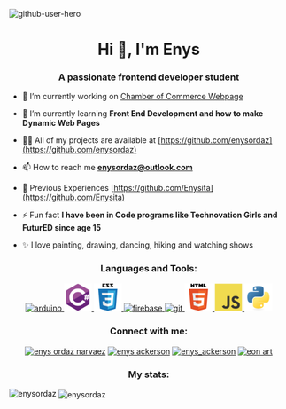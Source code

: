 
![github-user-hero](https://github.com/user-attachments/assets/fad17d8e-c719-4aae-a237-dbee20c135dc)

<h1 align="center">Hi 👋, I'm Enys</h1>
<h3 align="center">A passionate frontend developer student</h3>

- 🔭 I’m currently working on [Chamber of Commerce Webpage](https://enysordaz.github.io/wdd231/chamber/index.html)

- 🌱 I’m currently learning **Front End Development and how to make Dynamic Web Pages**

- 👨‍💻 All of my projects are available at [https://github.com/enysordaz](https://github.com/enysordaz)

- 📫 How to reach me **enysordaz@outlook.com**

- 📄 Previous Experiences [https://github.com/Enysita](https://github.com/Enysita)

- ⚡ Fun fact **I have been in Code programs like Technovation Girls and FuturED since age 15**

- ✨ I love painting, drawing, dancing, hiking and watching shows

<h3 align="center">Languages and Tools:</h3>
<p align="center"> <a href="https://www.arduino.cc/" target="_blank" rel="noreferrer"> <img src="https://cdn.worldvectorlogo.com/logos/arduino-1.svg" alt="arduino" width="50" height="50"/> </a> <a href="https://www.w3schools.com/cs/" target="_blank" rel="noreferrer"> <img src="https://raw.githubusercontent.com/devicons/devicon/master/icons/csharp/csharp-original.svg" alt="csharp" width="50" height="50"/> </a> <a href="https://www.w3schools.com/css/" target="_blank" rel="noreferrer"> <img src="https://raw.githubusercontent.com/devicons/devicon/master/icons/css3/css3-original-wordmark.svg" alt="css3" width="50" height="50"/> </a> <a href="https://firebase.google.com/" target="_blank" rel="noreferrer"> <img src="https://www.vectorlogo.zone/logos/firebase/firebase-icon.svg" alt="firebase" width="50" height="50"/> </a> <a href="https://git-scm.com/" target="_blank" rel="noreferrer"> <img src="https://www.vectorlogo.zone/logos/git-scm/git-scm-icon.svg" alt="git" width="50" height="50"/> </a> <a href="https://www.w3.org/html/" target="_blank" rel="noreferrer"> <img src="https://raw.githubusercontent.com/devicons/devicon/master/icons/html5/html5-original-wordmark.svg" alt="html5" width="50" height="50"/> </a> <a href="https://developer.mozilla.org/en-US/docs/Web/JavaScript" target="_blank" rel="noreferrer"> <img src="https://raw.githubusercontent.com/devicons/devicon/master/icons/javascript/javascript-original.svg" alt="javascript" width="50" height="50"/> </a> <a href="https://www.python.org" target="_blank" rel="noreferrer"> <img src="https://raw.githubusercontent.com/devicons/devicon/master/icons/python/python-original.svg" alt="python" width="50" height="50"/> </a> </p>

<h3 align="center">Connect with me:</h3>
<p align="center">
<a href="https://linkedin.com/in/enys ordaz narvaez" target="blank"><img align="center" src="https://raw.githubusercontent.com/rahuldkjain/github-profile-readme-generator/master/src/images/icons/Social/linked-in-alt.svg" alt="enys ordaz narvaez" height="30" width="40" /></a>
<a href="https://fb.com/enys ackerson" target="blank"><img align="center" src="https://raw.githubusercontent.com/rahuldkjain/github-profile-readme-generator/master/src/images/icons/Social/facebook.svg" alt="enys ackerson" height="30" width="40" /></a>
<a href="https://instagram.com/enys_ackerson" target="blank"><img align="center" src="https://raw.githubusercontent.com/rahuldkjain/github-profile-readme-generator/master/src/images/icons/Social/instagram.svg" alt="enys_ackerson" height="30" width="40" /></a>
<a href="https://www.youtube.com/c/eon art" target="blank"><img align="center" src="https://raw.githubusercontent.com/rahuldkjain/github-profile-readme-generator/master/src/images/icons/Social/youtube.svg" alt="eon art" height="30" width="40" /></a>
</p>


<h3 align="center">My stats:</h3>
<p><img align="left" src="https://github-readme-stats.vercel.app/api/top-langs?username=enysordaz&show_icons=true&locale=en&layout=compact" alt="enysordaz" /></p>

<p>&nbsp;<img align="center" src="https://github-readme-stats.vercel.app/api?username=enysordaz&show_icons=true&locale=en" alt="enysordaz" /></p>

